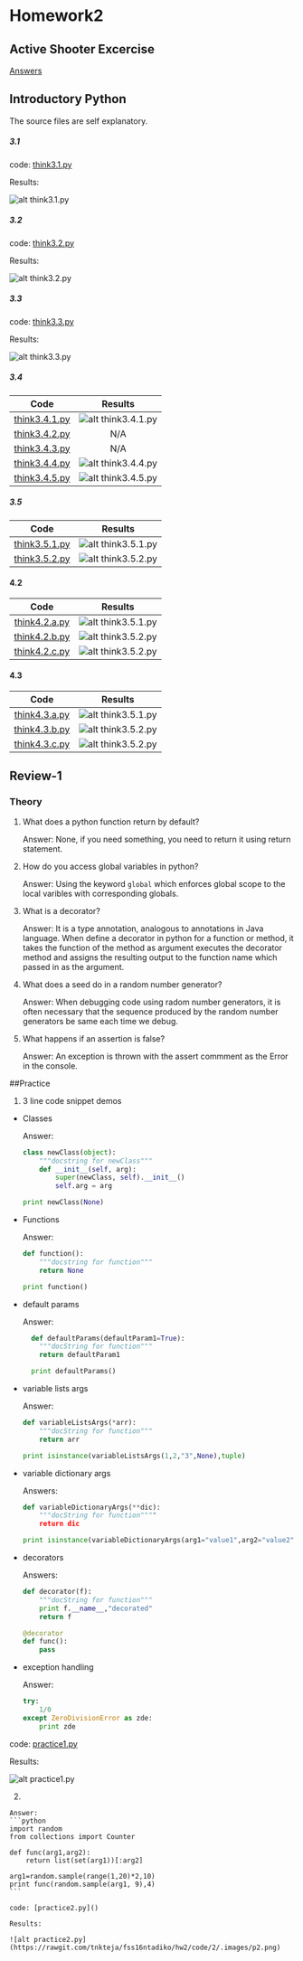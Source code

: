 # Homework2

## Active Shooter Excercise

[Answers](https://github.com/tnkteja/fss16ntadiko/tree/hw2/etc/2)

## Introductory Python

The source files are self explanatory.

##### 3.1  
code:
[think3.1.py](https://github.com/tnkteja/fss16ntadiko/blob/hw2/code/2/think3.1.py) 

Results:

![alt think3.1.py](https://rawgit.com/tnkteja/fss16ntadiko/hw2/code/2/.images/3.1.png)

##### 3.2
code:
[think3.2.py](https://github.com/tnkteja/fss16ntadiko/blob/hw2/code/2/think3.2.py) 

Results:

![alt think3.2.py](https://rawgit.com/tnkteja/fss16ntadiko/hw2/code/2/.images/3.2.png)

##### 3.3  
code:
[think3.3.py](https://github.com/tnkteja/fss16ntadiko/blob/hw2/code/2/think3.3.py) 

Results:

![alt think3.3.py](https://rawgit.com/tnkteja/fss16ntadiko/hw2/code/2/.images/3.3.png)

##### 3.4
| Code | Results |
|:----:|:-------:|
|[think3.4.1.py](https://github.com/tnkteja/fss16ntadiko/blob/hw2/code/2/think3.4.1.py)|![alt think3.4.1.py](https://rawgit.com/tnkteja/fss16ntadiko/hw2/code/2/.images/3.4.1.png)|
|[think3.4.2.py](https://github.com/tnkteja/fss16ntadiko/blob/hw2/code/2/think3.4.2.py)| N/A|
|[think3.4.3.py](https://github.com/tnkteja/fss16ntadiko/blob/hw2/code/2/think3.4.3.py)| N/A|
|[think3.4.4.py](https://github.com/tnkteja/fss16ntadiko/blob/hw2/code/2/think3.4.4.py)|![alt think3.4.4.py](https://rawgit.com/tnkteja/fss16ntadiko/hw2/code/2/.images/3.4.4.png)|
|[think3.4.5.py](https://github.com/tnkteja/fss16ntadiko/blob/hw2/code/2/think3.4.5.py)|![alt think3.4.5.py](https://rawgit.com/tnkteja/fss16ntadiko/hw2/code/2/.images/3.4.5.png)|

##### 3.5
|Code|Results|
|:--:|:------:|
|[think3.5.1.py](https://github.com/tnkteja/fss16ntadiko/blob/hw2/code/2/think3.5.1.py)|![alt think3.5.1.py](https://rawgit.com/tnkteja/fss16ntadiko/hw2/code/2/.images/3.5.1.png)|
|[think3.5.2.py](https://github.com/tnkteja/fss16ntadiko/blob/hw2/code/2/think3.5.2.py)|![alt think3.5.2.py](https://rawgit.com/tnkteja/fss16ntadiko/hw2/code/2/.images/3.5.2.png)||

#### 4.2

|Code|Results|
|:--:|:------:|
|[think4.2.a.py](https://github.com/tnkteja/fss16ntadiko/blob/hw2/code/2/think3.5.1.py)|![alt think3.5.1.py](https://rawgit.com/tnkteja/fss16ntadiko/hw2/code/2/think/_2.a.png)|
|[think4.2.b.py](https://github.com/tnkteja/fss16ntadiko/blob/hw2/code/2/think3.5.2.py)|![alt think3.5.2.py](https://rawgit.com/tnkteja/fss16ntadiko/hw2/code/2/think/_2.b.png)||
|[think4.2.c.py](https://github.com/tnkteja/fss16ntadiko/blob/hw2/code/2/think3.5.2.py)|![alt think3.5.2.py](https://rawgit.com/tnkteja/fss16ntadiko/hw2/code/2/think/_2.c.png)||

#### 4.3

|Code|Results|
|:--:|:------:|
|[think4.3.a.py](https://github.com/tnkteja/fss16ntadiko/blob/hw2/code/2/think3.5.1.py)|![alt think3.5.1.py](https://rawgit.com/tnkteja/fss16ntadiko/hw2/code/2/think/_3.a.png)|
|[think4.3.b.py](https://github.com/tnkteja/fss16ntadiko/blob/hw2/code/2/think3.5.2.py)|![alt think3.5.2.py](https://rawgit.com/tnkteja/fss16ntadiko/hw2/code/2/think/_3.b.png)||
|[think4.3.c.py](https://github.com/tnkteja/fss16ntadiko/blob/hw2/code/2/think3.5.2.py)|![alt think3.5.2.py](https://rawgit.com/tnkteja/fss16ntadiko/hw2/code/2/think/_3.c.png)||

## Review-1
### Theory
1. What does a python function return by default?

	Answer: None, if you need something, you need to return it using return statement.

2. How do you access global variables in python?

	Answer: Using the keyword `global` which enforces global scope to the local varibles with corresponding globals.

3. What is a decorator?

	Answer: It is a type annotation, analogous to annotations in Java language. When define a decorator in python for a function or method, it takes the function of the method as argument executes the decorator method and assigns the resulting output to the function name which passed in as the argument.

4. What does a seed do in a random number generator?

	Answer: When debugging code using radom number generators, it is often necessary that the sequence produced by the random number generators be same each time we debug.

5. What happens if an assertion is false?

	Answer: An exception is thrown with the assert commment as the Error in the console.

##Practice

1. 3 line code snippet demos

  * Classes

  	Answer: 
  	```python
  	class newClass(object):
  		"""docstring for newClass"""
  		def __init__(self, arg):
  			super(newClass, self).__init__()
  			self.arg = arg

  	print newClass(None)
  	```
  * Functions

  	Answer:
  	```python
  	def function():
  		"""docstring for function"""
  		return None

  	print function()	
  	```
  * default params

  	Answer:
  	```python
	  def defaultParams(defaultParam1=True):
	  	"""docString for function"""
	  	return defaultParam1

	  print defaultParams()
	```
  * variable lists args

  	Answer:
  	```python
  	def variableListsArgs(*arr):
  		"""docString for function"""
  		return arr

  	print isinstance(variableListsArgs(1,2,"3",None),tuple)
  	```

  * variable dictionary args

  	Answers:
  	```python
  	def variableDictionaryArgs(**dic):
  		"""docString for function""""
  		return dic

  	print isinstance(variableDictionaryArgs(arg1="value1",arg2="value2"),dict)
  	```

  * decorators

	Answers:
	```python
	def decorator(f):
		"""docString for function"""
		print f.__name__,"decorated"
		return f

	@decorator
	def func():
		pass
	```

  * exception handling
  
  	Answer:
  	```python
  	try:
  		1/0
  	except ZeroDivisionError as zde:
  		print zde
  	```
 
 code: [practice1.py](https://github.com/tnkteja/fss16ntadiko/blob/hw2/code/2/practice1.py)
  
 Results:

 ![alt practice1.py](https://rawgit.com/tnkteja/fss16ntadiko/hw2/code/2/.images/p1.png)

2. 

	Answer:
	```python
	import random
	from collections import Counter

	def func(arg1,arg2):
		return list(set(arg1))[:arg2]

	arg1=random.sample(range(1,20)*2,10)
	print func(random.sample(arg1, 9),4)
	```

	code: [practice2.py]()
	
	Results:

	![alt practice2.py](https://rawgit.com/tnkteja/fss16ntadiko/hw2/code/2/.images/p2.png)